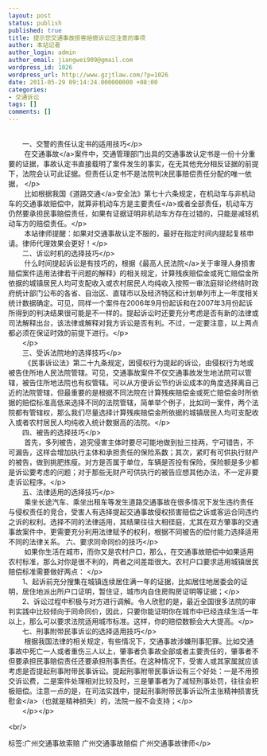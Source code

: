 ```yaml
---
layout: post
status: publish
published: true
title: 提示您交通事故损害赔偿诉讼应注意的事项
author: 本站记者
author_login: admin
author_email: jiangwei909@gmail.com
wordpress_id: 1026
wordpress_url: http://www.gzjtlaw.com/?p=1026
date: 2011-05-29 09:14:24.000000000 +08:00
categories:
- 交通诉讼
tags: []
comments: []
---
```

<p><p><br>　　一、交警的责任认定书的适用技巧<&#47;p><br>　　 在<a>交通事故<&#47;a>案件中，交通管理部门出具的交通事故认定书是一份十分重要的证据，事故认定书直接载明了案件发生的事实，在无其他充分相反证据的前提下，法院会认可此证据。但责任认定书不是法院判决民事赔偿责任分配的唯一依据， <&#47;p><br>　　 比如根据我国《<a>道路交通<&#47;a>安全法》第七十六条规定，在机动车与非机动车的交通事故赔偿中，就算非机动车方是<a>主要责任<&#47;a>或者全部责任，机动车方仍然要承担民事赔偿责任，如果有证据证明非机动车方存在过错的，只能是减轻机动车方的赔偿责任。<&#47;p><br>　　 本站律师提醒：如果对交通事故认定不服的，最好在指定时间内提起复核申请。律师代理效果会更好！<&#47;p><br>　　二、诉讼时机的选择技巧<&#47;p><br>　　 什么时间提起诉讼是有技巧的，根据《最高<a>人民法院<&#47;a>关于审理人身损害赔偿案件适用法律若干问题的解释》的相关规定，计算残疾赔偿金或死亡赔偿金所依据的城镇居民人均可支配收入或农村居民人均纯收入按照一审法庭辩论终结时政府统计部门公布的各省、自治区、直辖市以及经济特区和计划单列市上一年度相关统计数据确定。可见，同样一个案件在2006年9月份起诉和在2007年3月份起诉所得到的判决结果很可能是不一样的。提起诉讼时还要充分考虑是否有新的法律或司法解释出台，该法律或解释对我方诉讼是否有利。不过，一定要注意，以上两点都必须在保证时效的前提下进行。<&#47;p><br>　　<&#47;p><br>　　三、受诉法院地的选择技巧<&#47;p><br>　　 《民事诉讼法》第二十九条规定，因侵权行为提起的诉讼，由侵权行为地或被告住所地人民法院管辖。可见，交通事故案件不仅交通事故发生地法院可以管辖，被告住所地法院也有权管辖。可以从方便诉讼节约诉讼成本的角度选择离自己近的法院管辖，但最重要的是根据不同法院在计算残疾赔偿金或死亡赔偿金时所依据的赔偿标准高低来选择不同的法院管辖，简单举个例子，比如同一案件，两个法院都有管辖权，那么我们尽量选择计算残疾赔偿金所依据的城镇居民人均可支配收入或者农村居民人均纯收入统计数据高的法院。<&#47;p><br>　　四、被告的选择技巧<&#47;p><br>　　 首先，多列被告，追究侵害主体时要尽可能地做到扯三挂两，宁可错告，不可漏告，这样会增加执行主体和承担责任的保险系数；其次，紧盯有可供执行财产的被告，做到挑肥拣瘦。对方是否属于单位，车辆是否投有保险，保险额是多少都是诉讼要考虑的问题；对于那些无财产可供执行的被告应想其他办法，不一定非要走诉讼程序。<&#47;p><br>　　五、法律适用的选择技巧<&#47;p><br>　　 乘坐长途汽车、乘坐出租车等发生道路交通事故在很多情况下发生违约责任与侵权责任的竞合，受害人有选择提起交通事故侵权损害赔偿之诉或客运合同违约之诉的权利。选择不同的法律适用，其结果往往大相径庭，尤其在双方肇事的交通事故案件中，更需要充分利用法律赋予的权利，根据不同被告的偿付能力选择适用不同的法律关系。 六、要求同命同价的技巧<&#47;p><br>　　 如果你生活在城市，而你又是农村户口，那么，在交通事故赔偿中如果适用农村标准，那么对你是很不利的，两者之间差距很大。农村户口要求适用城镇居民赔偿标准需要做好两点： <&#47;p><br>　　1、起诉前充分搜集在城镇连续居住满一年的证据，比如居住地居委会的证明，居住地派出所户口证明，暂住证，城市内自住房购房证明等证据；<&#47;p><br>　　2、诉讼过程中积极与对方进行调解。令人欣慰的是，最近全国很多法院的审判实践中比较倾向于同命同价，因此，只要你能证明你在城市中已经连续生活一年以上，那么可以要求法院适用城市标准。这样，你的赔偿数额会大大提高。<&#47;p><br>　　七、刑事附带民事诉讼的选择适用技巧<&#47;p><br>　　 根据我国法律的相关规定，有些情况下，交通事故涉嫌刑事犯罪。比如交通事故中死亡一人或者重伤三人以上，肇事者负事故全部或者主要责任的，肇事者不但要承担民事赔偿责任还要承担刑事责任。在这种情况下，受害人或其家属就应该考虑是否提起刑事附带民事诉讼。提起刑事附带民事诉讼有三个好处：一是不用预交诉讼费，二是案件处理相对比较及时，三是肇事者为了减轻刑事处罚，往往会积极赔偿。注意一点的是，在司法实践中，提起刑事附带民事诉讼所主张<a>精神损害抚慰金<&#47;a>（也就是精神损失）的，法院一般不会支持；<&#47;p><br>　　<&#47;p><&#47;p><br&#47;><p>标签:广州交通事故索赔 广州交通事故赔偿 广州交通事故律师<&#47;p>
